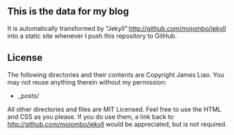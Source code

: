 ## This is the data for my blog

It is automatically transformed by "Jekyll":http://github.com/mojombo/jekyll into a static site whenever I push this repository to GitHub.

## License

The following directories and their contents are Copyright James Liao. You may not reuse anything therein without my permission:

* _posts/

All other directories and files are MIT Licensed. Feel free to use the HTML and CSS as you please. If you do use them, a link back to http://github.com/mojombo/jekyll would be appreciated, but is not required.

